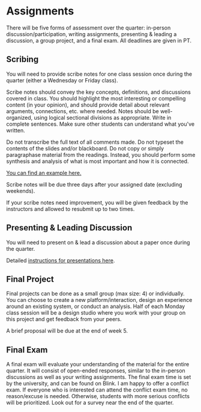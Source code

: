 # Assignments

There will be five forms of assessment over the quarter: in-person discussion/participation, writing assignments, presenting & leading a discussion, a group project, and a final exam. All deadlines are given in PT.

<!--
## Writing Assignments

You will need to submit critiques each week of the quarter, until you receive at least three "A" grades on your critiques. Once you have submitted three "A" quality critiques, you have indicated your mastery and may stop submitting them.   

Detailed [instructions for critiques here](https://kristenvaccaro.github.io/antisocial-computing/critiques.html).  

Writing assignments will be due at 5PM Friday, every week.  
-->

## Scribing

You will need to provide scribe notes for one class session once during the quarter (either a Wednesday or Friday class).    

Scribe notes should convey the key concepts, definitions, and discussions covered in class. You should highlight the most interesting or compelling content (in your opinion), and should provide detail about relevant arguments, connections, etc. where needed. Notes should be well-organized, using logical sectional divisions as appropriate. Write in complete sentences. Make sure other students can understand what you've written.

Do not transcribe the full text of all comments made. Do not typeset the contents of the slides and/or blackboard. Do not copy or simply paragraphase material from the readings. Instead, you should perform some synthesis and analysis of what is most important and how it is connected.

[You can find an example here.](https://docs.google.com/document/d/1xnyh6LR37LNxcXigP8CcUX3-HTtBg5OymjAhmnnJtcM/edit?usp=sharing)

Scribe notes will be due three days after your assigned date (excluding weekends).  

If your scribe notes need improvement, you will be given feedback by the instructors and allowed to resubmit up to two times. 

## Presenting & Leading Discussion

You will need to present on & lead a discussion about a paper once during the quarter.  

Detailed [instructions for presentations here](https://kristenvaccaro.github.io/antisocial-computing/discussions.html).  


## Final Project

Final projects can be done as a small group (max size: 4) or individually. You can choose to create a new platform/interaction, design an experience around an existing system, or conduct an analysis. Half of each Monday class session will be a design studio where you work with your group on this project and get feedback from your peers. 

A brief proposal will be due at the end of week 5.  


## Final Exam

A final exam will evaluate your understanding of the material for the entire quarter. It will consist of open-ended responses, similar to the in-person discussions as well as your writing assignments. The final exam time is set by the university, and can be found on Blink. I am happy to offer a conflict exam. If everyone who is interested can attend the conflict exam time, no reason/excuse is needed. Otherwise, students with more serious conflicts will be prioritized. Look out for a survey near the end of the quarter.   
